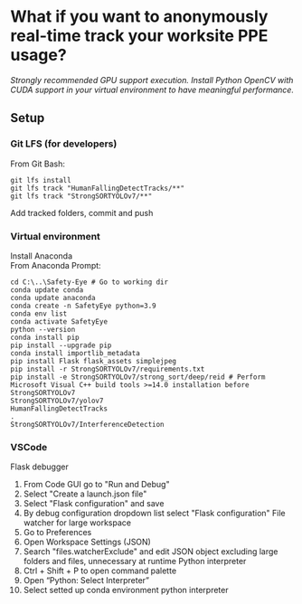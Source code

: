 # What if you want to anonymously real-time track your worksite PPE usage? 
_Strongly recommended GPU support execution. Install Python OpenCV with CUDA support in your virtual environment to have meaningful performance._
## Setup
### Git LFS (for developers)
From Git Bash:
```
git lfs install
git lfs track "HumanFallingDetectTracks/**"
git lfs track "StrongSORTYOLOv7/**"
```
Add tracked folders, commit and push
### Virtual environment
Install Anaconda  
From Anaconda Prompt:
```
cd C:\..\Safety-Eye # Go to working dir
conda update conda
conda update anaconda
conda create -n SafetyEye python=3.9
conda env list
conda activate SafetyEye
python --version
conda install pip
pip install --upgrade pip
conda install importlib_metadata
pip install Flask flask_assets simplejpeg
pip install -r StrongSORTYOLOv7/requirements.txt
pip install -e StrongSORTYOLOv7/strong_sort/deep/reid # Perform Microsoft Visual C++ build tools >=14.0 installation before
StrongSORTYOLOv7
StrongSORTYOLOv7/yolov7
HumanFallingDetectTracks
.
StrongSORTYOLOv7/InterferenceDetection
```
### VSCode
Flask debugger
1. From Code GUI go to "Run and Debug"
2. Select "Create a launch.json file"
3. Select "Flask configuration" and save
4. By debug configuration dropdown list select "Flask configuration"
File watcher for large workspace
1. Go to Preferences
2. Open Workspace Settings (JSON)
3. Search "files.watcherExclude" and edit JSON object excluding large folders and files, unnecessary at runtime
Python interpreter
1. Ctrl + Shift + P to open command palette
2. Open “Python: Select Interpreter”
3. Select setted up conda environment python interpreter
